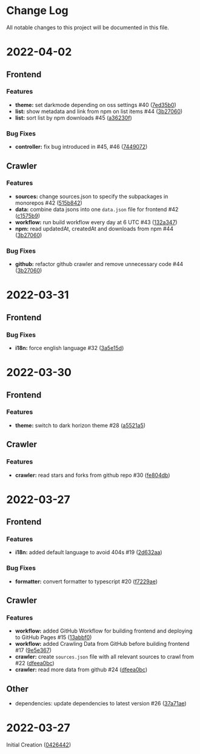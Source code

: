 # Change Log

All notable changes to this project will be documented in this file.

# 2022-04-02

## Frontend

### Features

* **theme:** set darkmode depending on oss settings #40 ([7ed35b0](https://github.com/ui5-community/ui5-community.github.io/commit/7ed35b0ed4c0490e5b37a7ccfce6b339bf4d10c8))
* **list:** show metadata and link from npm on list items #44 ([3b27060](https://github.com/ui5-community/ui5-community.github.io/commit/3b270607d3c86f324186dc3de5b76c7fab8a1048))
* **list:** sort list by npm downloads #45 ([a36230f](https://github.com/ui5-community/ui5-community.github.io/commit/a36230f5b751ba14a45d10471a6dd5b06b7a3b4c))

### Bug Fixes

* **controller:** fix bug introduced in #45, #46 ([7449072](https://github.com/ui5-community/ui5-community.github.io/commit/74490727c784e4a313a1c3e686b0abc89c9ada0b))

## Crawler

### Features

* **sources:**  change sources.json to specify the subpackages in monorepos #42 ([515b842](https://github.com/ui5-community/ui5-community.github.io/commit/515b8428b14634fbcce4f7bc66ec131e7309b148))
* **data:**  combine data jsons into one `data.json` file for frontend #42 ([c1575b9](https://github.com/ui5-community/ui5-community.github.io/commit/c1575b9b95b9eaf2238d05e3c51a9b214c9f3294))
* **workflow:**  run build workflow every day at 6 UTC #43 ([132a347](https://github.com/ui5-community/ui5-community.github.io/commit/132a347a925f8f87014dec64fd538cc21a52ed74))
* **npm:**  read updatedAt, createdAt and downloads from npm #44 ([3b27060](https://github.com/ui5-community/ui5-community.github.io/commit/3b270607d3c86f324186dc3de5b76c7fab8a1048))

### Bug Fixes

* **github:**  refactor github crawler and remove unnecessary code #44 ([3b27060](https://github.com/ui5-community/ui5-community.github.io/commit/3b270607d3c86f324186dc3de5b76c7fab8a1048))




# 2022-03-31

## Frontend

### Bug Fixes

* **i18n:** force english language #32 ([3a5e15d](https://github.com/ui5-community/ui5-community.github.io/commit/3a5e15d260ab5f0a1af2cac86a5c77489d004ed0))

# 2022-03-30

## Frontend

### Features

* **theme:** switch to dark horizon theme #28 ([a5521a5](https://github.com/ui5-community/ui5-community.github.io/commit/a5521a518998e0bda887252e4e137ee2b64c7c2b))

## Crawler

### Features

* **crawler:**  read stars and forks from github repo #30 ([fe804db](https://github.com/ui5-community/ui5-community.github.io/commit/fe804db86386acc61591fbd77b3ac05cc4d4f6d8))

# 2022-03-27

## Frontend

### Features

* **i18n:** added default language to avoid 404s #19 ([2d632aa](https://github.com/ui5-community/ui5-community.github.io/commit/2d632aac1f5bf0ef318f71f1f4219a119cd97586))

### Bug Fixes

* **formatter:** convert formatter to typescript #20 ([f7229ae](https://github.com/ui5-community/ui5-community.github.io/commit/f7229ae89c4d669f6f4b6ffb620ab7fcf1325a7a))

## Crawler

### Features

* **workflow:** added GitHub Workflow for building frontend and deploying to GitHub Pages #15 ([13abbf0](https://github.com/ui5-community/ui5-community.github.io/commit/13abbf060ba5318b9437c2d13085fc12b3fbdd50))
* **workflow:** added Crawling Data from GitHub before building frontend #17 ([9e5e367](https://github.com/ui5-community/ui5-community.github.io/commit/9e5e36785eb31fd359a037240351afb5d43beead))
* **crawler:** create `sources.json` file with all relevant sources to crawl from #22 ([dfeea0bc](https://github.com/ui5-community/ui5-community.github.io/commit/dfeea0bc81cbc5e94892577b731ddfd016fff2a4))
* **crawler:**  read more data from github #24 ([dfeea0bc](https://github.com/ui5-community/ui5-community.github.io/commit/dfeea0bc81cbc5e94892577b731ddfd016fff2a4))

## Other

* dependencies: update dependencies to latest version #26 ([37a71ae](https://github.com/ui5-community/ui5-community.github.io/commit/37a71aec02a10f1ef8472505218811860537bc1a))

# 2022-03-27

Initial Creation ([0426442](https://github.com/ui5-community/ui5-community.github.io/commit/0426442f4344ff27c3851dae84a2b7fc0a4a4c5e))